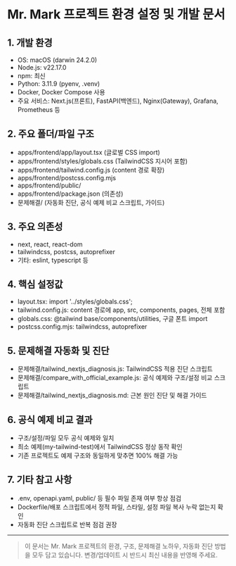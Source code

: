 # Mr. Mark 프로젝트 환경 설정 및 개발 문서

## 1. 개발 환경
- OS: macOS (darwin 24.2.0)
- Node.js: v22.17.0
- npm: 최신
- Python: 3.11.9 (pyenv, .venv)
- Docker, Docker Compose 사용
- 주요 서비스: Next.js(프론트), FastAPI(백엔드), Nginx(Gateway), Grafana, Prometheus 등

## 2. 주요 폴더/파일 구조
- apps/frontend/app/layout.tsx (글로벌 CSS import)
- apps/frontend/styles/globals.css (TailwindCSS 지시어 포함)
- apps/frontend/tailwind.config.js (content 경로 확장)
- apps/frontend/postcss.config.mjs
- apps/frontend/public/
- apps/frontend/package.json (의존성)
- 문제해결/ (자동화 진단, 공식 예제 비교 스크립트, 가이드)

## 3. 주요 의존성
- next, react, react-dom
- tailwindcss, postcss, autoprefixer
- 기타: eslint, typescript 등

## 4. 핵심 설정값
- layout.tsx: import '../styles/globals.css';
- tailwind.config.js: content 경로에 app, src, components, pages, 전체 포함
- globals.css: @tailwind base/components/utilities, 구글 폰트 import
- postcss.config.mjs: tailwindcss, autoprefixer

## 5. 문제해결 자동화 및 진단
- 문제해결/tailwind_nextjs_diagnosis.js: TailwindCSS 적용 진단 스크립트
- 문제해결/compare_with_official_example.js: 공식 예제와 구조/설정 비교 스크립트
- 문제해결/tailwind_nextjs_diagnosis.md: 근본 원인 진단 및 해결 가이드

## 6. 공식 예제 비교 결과
- 구조/설정/파일 모두 공식 예제와 일치
- 최소 예제(my-tailwind-test)에서 TailwindCSS 정상 동작 확인
- 기존 프로젝트도 예제 구조와 동일하게 맞추면 100% 해결 가능

## 7. 기타 참고 사항
- .env, openapi.yaml, public/ 등 필수 파일 존재 여부 항상 점검
- Dockerfile/배포 스크립트에서 정적 파일, 스타일, 설정 파일 복사 누락 없는지 확인
- 자동화 진단 스크립트로 반복 점검 권장

---

> 이 문서는 Mr. Mark 프로젝트의 환경, 구조, 문제해결 노하우, 자동화 진단 방법을 모두 담고 있습니다. 
> 변경/업데이트 시 반드시 최신 내용을 반영해 주세요. 
